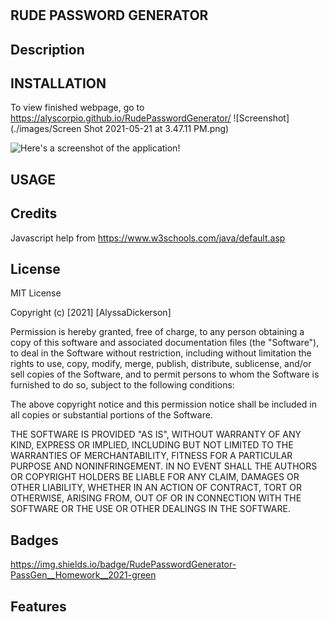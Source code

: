 # <RudePasswordGenerator>

## RUDE PASSWORD GENERATOR

## Description


## INSTALLATION 
To view finished webpage, go to https://alyscorpio.github.io/RudePasswordGenerator/
![Screenshot](./images/Screen Shot 2021-05-21 at 3.47.11 PM.png)

![Here's a screenshot of the application!](screenshot.png)

## USAGE

## Credits
Javascript help from https://www.w3schools.com/java/default.asp

## License
MIT License

Copyright (c) [2021] [AlyssaDickerson]

Permission is hereby granted, free of charge, to any person obtaining a copy of this software and associated documentation files (the "Software"), to deal in the Software without restriction, including without limitation the rights to use, copy, modify, merge, publish, distribute, sublicense, and/or sell copies of the Software, and to permit persons to whom the Software is
furnished to do so, subject to the following conditions:

The above copyright notice and this permission notice shall be included in all copies or substantial portions of the Software.

THE SOFTWARE IS PROVIDED "AS IS", WITHOUT WARRANTY OF ANY KIND, EXPRESS OR IMPLIED, INCLUDING BUT NOT LIMITED TO THE WARRANTIES OF MERCHANTABILITY, FITNESS FOR A PARTICULAR PURPOSE AND NONINFRINGEMENT. IN NO EVENT SHALL THE AUTHORS OR COPYRIGHT HOLDERS BE LIABLE FOR ANY CLAIM, DAMAGES OR OTHER LIABILITY, WHETHER IN AN ACTION OF CONTRACT, TORT OR OTHERWISE, ARISING FROM, OUT OF OR IN CONNECTION WITH THE SOFTWARE OR THE USE OR OTHER DEALINGS IN THE
SOFTWARE.

## Badges
https://img.shields.io/badge/RudePasswordGenerator-PassGen__Homework__2021-green

## Features
<link rel="html" href=".index.html">
<link src="./assets/java/script.js">
<link rel="stylesheet' href='./assets/css/style.css">